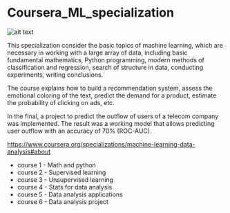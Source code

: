 # Coursera_ML_specialization

![alt text](https://www.google.com/url?sa=i&url=https%3A%2F%2Fhabr.com%2Fru%2Fcompany%2Fyandex%2Fblog%2F277427%2F&psig=AOvVaw3lNxdITrQ7sszbsYi0l7U1&ust=1592889423483000&source=images&cd=vfe&ved=0CAIQjRxqFwoTCPjAgNXVlOoCFQAAAAAdAAAAABAO)

This specialization consider the basic topics of machine learning, which are necessary in working with a large array of data, including basic fundamental mathematics, Python programming, modern methods of classification and regression, search of structure in data, conducting experiments, writing conclusions.

The course explains how to build a recommendation system, assess the emotional coloring of the text, predict the demand for a product, estimate the probability of clicking on ads, etc.

In the final, a project to predict the outflow of users of a telecom company was implemented. The result was a working model that allows predicting user outflow with an accuracy of 70% (ROC-AUC).

https://www.coursera.org/specializations/machine-learning-data-analysis#about

* course 1 - Math and python 
* course 2 - Supervised learning 
* course 3 - Unsupervised learning 
* course 4 - Stats for data analysis
* course 5 - Data analysis applications
* course 6 - Data analysis project


